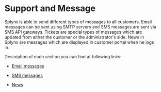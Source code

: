 Support and Message
============================

Splynx is able to send different types of messages to all customers. Email messages can be sent using SMTP servers and SMS messages are sent via SMS API gateways. Tickets are special types of messages which are updated from either the customer or the administrator's side. News in Splynx are messages which are displayed in customer portal when he logs in.

Description of each section you can find at following links:

* [ Email messages](support_messages/email_messages/email_messages.md)

* [ SMS messages](support_messages/sms_messages/sms_messages.md)

* [ News](support_messages/news/news.md)
